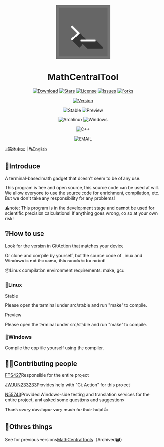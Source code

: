 <div align="center">
    <img width="175" src="/other/MCT.png"></img>
</div>

<h1 align="center">MathCentralTool</h1>

<div align="center">

[![Download](https://img.shields.io/github/downloads/QuantumLS-Studio/MathCentralTool/total?logo=github&label=Download&style=for-the-badge&color=44cc11)](https://github.com/QuantumLS-Studio/MathCentralTool/releases)
[![Stars](https://img.shields.io/github/stars/QuantumLS-Studio/MathCentralTool?logo=github&label=Stars&style=for-the-badge)](https://github.com/QuantumLS-Studio/MathCentralTool/stargazers)
[![License](https://img.shields.io/github/license/QuantumLS-Studio/MathCentralTool?logo=github&label=License&style=for-the-badge&color=ff7a35)](https://github.com/QuantumLS-Studio/MathCentralTool/blob/master/LICENSE)
[![Issues](https://img.shields.io/github/issues/QuantumLS-Studio/MathCentralTool?logo=github&lable=issues&style=for-the-badge "Issues")](https://github.com/QuantumLS-Studio/MathCentralTool/issues)
[![Forks](https://img.shields.io/github/forks/QuantumLS-Studio/MathCentralTool?logo=github&style=for-the-badge "Forks")](https://github.com/QuantumLS-Studio/MathCentralTool/forks)

[![Version](https://img.shields.io/github/v/tag/QuantumLS-Studio/MathCentralTool?label=Version&style=for-the-badge "Version")](https://github.com/QuantumLS-Studio/MathCentralTool/releases/latest)

[![Stable](https://img.shields.io/github/actions/workflow/status/QuantumLS-Studio/MathCentralTool/stable-build.yml?label=Stable&style=for-the-badge "Stable")](https://github.com/QuantumLS-Studio/MathCentralTool/actions/workflows/stable-build.yml)
[![Preview](https://img.shields.io/github/actions/workflow/status/QuantumLS-Studio/MathCentralTool/preview-build.yml?label=Preview&style=for-the-badge "Preview")](https://github.com/QuantumLS-Studio/MathCentralTool/actions/workflows/preview-build.yml)

![Archlinux](https://img.shields.io/badge/archlinux-1E90FF?style=for-the-badge&logo=archlinux&logoColor=white)
![Windows](https://img.shields.io/badge/windows-4682B4?style=for-the-badge&logo=windows&logoColor=white)

![C++](https://img.shields.io/badge/c++-4B0082?style=for-the-badge&logoColor=white)

![EMAIL](https://img.shields.io/badge/EMAIL-fts427%40outlook.com-4169E1?style=for-the-badge&logoColor=white)
 
</div>

[🀄简体中文](/README_zh.md)  |  🔠[English](/README.md)

## 📃Introduce
A terminal-based math gadget that doesn't seem to be of any use.

This program is free and open source, this source code can be used at will. We allow everyone to use the source code for enrichment, compilation, etc. But we don't take any responsibility for any problems!

⚠note: This program is in the development stage and cannot be used for scientific precision calculations! If anything goes wrong, do so at your own risk!

## ❔How to use 

Look for the version in GitAction that matches your device

Or clone and compile by yourself, but the source code of Linux and Windows is not the same, this needs to be noted!

📦Linux compilation environment requirements: make, gcc

### 🐧Linux

Stable

Please open the terminal under src/stable and run "make" to compile.

Preview

Please open the terminal under src/stable and run "make" to compile.

### 💠Windows

Compile the cpp file yourself using the compiler.

## 🧑‍💻Contributing people

[FTS427](https://github.com/FTS427)Responsible for the entire project

[JWJUN233233](https://github.com/JWJUN233233)Provides help with "Git Action" for this project

[N55743](https://github.com/N55743)Provided Windows-side testing and translation services for the entire project, and asked some questions and suggestions

Thank every developer very much for their help!👍

## 👀Othres things

See for previous versions[MathCentralTools](https://github.com/FTS427/MathCentralTools)（Archived🗃️）
